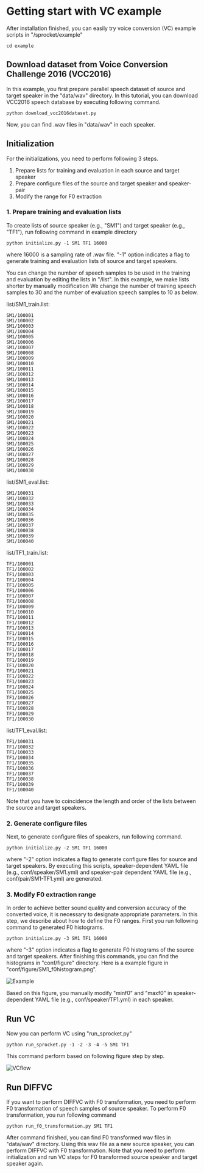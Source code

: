 # Getting start with VC example
After installation finished, you can easily try voice conversion (VC) example scripts in "/sprocket/example"

```
cd example
```

## Download dataset from Voice Conversion Challenge 2016 (VCC2016)
In this example, you first prepare parallel speech dataset of source and target speaker in the "data/wav" directory.
In this tutorial, you can download VCC2016 speech database by executing following command.

```
python download_vcc2016dataset.py
```

Now, you can find .wav files in "data/wav" in each speaker.

## Initialization
For the initializations, you need to perform following 3 steps.

1. Prepare lists for training and evaluation in each source and target speaker
2. Prepare configure files of the source and target speaker and speaker-pair
3. Modify the range for F0 extraction 

### 1. Prepare training and evaluation lists
To create lists of source speaker (e.g., "SM1") and target speaker (e.g., "TF1"), run following command in example directory

```
python initialize.py -1 SM1 TF1 16000
```
where 16000 is a sampling rate of .wav file.
"-1" option indicates a flag to generate training and evaluation lists of source and target speakers.

You can change the number of speech samples to be used in the training and evaluation by editing the lists in "/list".
In this example, we make lists shorter by manually modification
We change the number of training speech samples to 30 and the number of evaluation speech samples to 10 as below.

list/SM1_train.list: 

``` 
SM1/100001
SM1/100002
SM1/100003
SM1/100004
SM1/100005
SM1/100006
SM1/100007
SM1/100008
SM1/100009
SM1/100010
SM1/100011
SM1/100012
SM1/100013
SM1/100014
SM1/100015
SM1/100016
SM1/100017
SM1/100018
SM1/100019
SM1/100020
SM1/100021
SM1/100022
SM1/100023
SM1/100024
SM1/100025
SM1/100026
SM1/100027
SM1/100028
SM1/100029
SM1/100030
```
list/SM1_eval.list: 

```
SM1/100031
SM1/100032
SM1/100033
SM1/100034
SM1/100035
SM1/100036
SM1/100037
SM1/100038
SM1/100039
SM1/100040
```

list/TF1_train.list:

``` 
TF1/100001
TF1/100002
TF1/100003
TF1/100004
TF1/100005
TF1/100006
TF1/100007
TF1/100008
TF1/100009
TF1/100010
TF1/100011
TF1/100012
TF1/100013
TF1/100014
TF1/100015
TF1/100016
TF1/100017
TF1/100018
TF1/100019
TF1/100020
TF1/100021
TF1/100022
TF1/100023
TF1/100024
TF1/100025
TF1/100026
TF1/100027
TF1/100028
TF1/100029
TF1/100030
```

list/TF1_eval.list:

``` 
TF1/100031
TF1/100032
TF1/100033
TF1/100034
TF1/100035
TF1/100036
TF1/100037
TF1/100038
TF1/100039
TF1/100040
```
Note that you have to coincidence the length and order of the lists between the source and target speakers.

### 2. Generate configure files
Next, to generate configure files of speakers, run following command.

```
python initialize.py -2 SM1 TF1 16000
```
where "-2" option indicates a flag to generate configure files for source and target speakers.
By executing this scripts, speaker-dependent YAML file (e.g., conf/speaker/SM1.yml) and speaker-pair dependent YAML file (e.g., conf/pair/SM1-TF1.yml) are generated. 

### 3. Modify F0 extraction range
In order to achieve better sound quality and conversion accuracy of the converted voice, it is necessary to designate appropriate parameters. 
In this step, we describe about how to define the F0 ranges.
First you run following command to generated F0 histograms.

```
python initialize.py -3 SM1 TF1 16000
```
where "-3" option indicates a flag to generate F0 histograms of the source and target speakers.
After finishing this commands, you can find the histograms in "conf/figure" directory.
Here is a example figure in "conf/figure/SM1_f0histogram.png".

![Example](./png/f0histogram_example.png)

Based on this figure, you manually modify "minf0" and "maxf0" in speaker-dependent YAML file (e.g., conf/speaker/TF1.yml) in each speaker.

## Run VC
Now you can perform VC using "run_sprocket.py"

```
python run_sprocket.py -1 -2 -3 -4 -5 SM1 TF1
```
This command perform based on following figure step by step.

![VCflow](./png/vc_flow.png)


## Run DIFFVC
If you want to perform DIFFVC with F0 transformation, you need to perform F0 transformation of speech samples of source speaker.
To perform F0 transformation, you run following command

```
python run_f0_transformation.py SM1 TF1
```
After command finished, you can find F0 transformed wav files in "data/wav" directory.
Using this wav file as a new source speaker, you can perform DIFFVC with F0 transformation.
Note that you need to perform initialization and run VC steps for F0 transformed source speaker and target speaker again.
